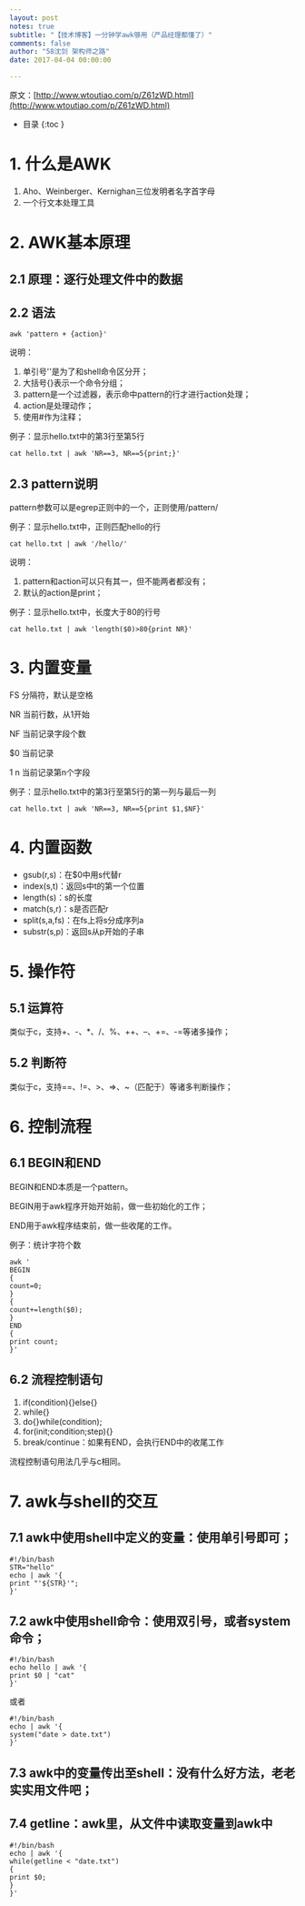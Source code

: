 ```yaml
---
layout: post
notes: true
subtitle: "【技术博客】一分钟学awk够用（产品经理都懂了）"
comments: false
author: "58沈剑 架构师之路"
date: 2017-04-04 00:00:00

---
```



原文：[http://www.wtoutiao.com/p/Z61zWD.html](http://www.wtoutiao.com/p/Z61zWD.html)

*   目录
{:toc }

# 1. 什么是AWK

1.	Aho、Weinberger、Kernighan三位发明者名字首字母
2.	一个行文本处理工具

# 2. AWK基本原理

## 2.1 原理：逐行处理文件中的数据

## 2.2 语法

	awk 'pattern + {action}'

说明：

1.	单引号''是为了和shell命令区分开；
2.	大括号{}表示一个命令分组；
3.	pattern是一个过滤器，表示命中pattern的行才进行action处理；
4.	action是处理动作；
5.	使用#作为注释；

例子：显示hello.txt中的第3行至第5行

	cat hello.txt | awk 'NR==3, NR==5{print;}'
	
## 2.3 pattern说明

pattern参数可以是egrep正则中的一个，正则使用/pattern/

例子：显示hello.txt中，正则匹配hello的行

	cat hello.txt | awk '/hello/'
	
说明：

1.	pattern和action可以只有其一，但不能两者都没有；
2.	默认的action是print；

例子：显示hello.txt中，长度大于80的行号

	cat hello.txt | awk 'length($0)>80{print NR}'

# 3. 内置变量

FS 分隔符，默认是空格

NR 当前行数，从1开始

NF 当前记录字段个数

$0 当前记录

$1~$n 当前记录第n个字段

例子：显示hello.txt中的第3行至第5行的第一列与最后一列

	cat hello.txt | awk 'NR==3, NR==5{print $1,$NF}'
	
# 4. 内置函数

*	gsub(r,s)：在$0中用s代替r
*	index(s,t)：返回s中t的第一个位置
*	length(s)：s的长度
*	match(s,r)：s是否匹配r
*	split(s,a,fs)：在fs上将s分成序列a
*	substr(s,p)：返回s从p开始的子串

# 5. 操作符

## 5.1 运算符

类似于c，支持+、-、*、/、%、++、–、+=、-=等诸多操作；

## 5.2 判断符

类似于c，支持==、!=、>、=>、~（匹配于）等诸多判断操作；

# 6. 控制流程

## 6.1 BEGIN和END

BEGIN和END本质是一个pattern。

BEGIN用于awk程序开始开始前，做一些初始化的工作；

END用于awk程序结束前，做一些收尾的工作。

例子：统计字符个数

	awk '
	BEGIN
	{
	count=0;
	}
	{
	count+=length($0);
	}
	END
	{
	print count;
	}'
	
## 6.2 流程控制语句

1.	if(condition){}else{}
2.	while{}
3.	do{}while(condition);
4.	for(init;condition;step){}
5.	break/continue：如果有END，会执行END中的收尾工作

流程控制语句用法几乎与c相同。

# 7. awk与shell的交互

## 7.1 awk中使用shell中定义的变量：使用单引号即可；

	#!/bin/bash
	STR="hello"
	echo | awk '{
	print "'${STR}'";
	}'
	
## 7.2 awk中使用shell命令：使用双引号，或者system命令；

	#!/bin/bash
	echo hello | awk '{
	print $0 | "cat"
	}'
	
或者

	#!/bin/bash
	echo | awk '{
	system("date > date.txt")
	}'
	
## 7.3 awk中的变量传出至shell：没有什么好方法，老老实实用文件吧；

## 7.4 getline：awk里，从文件中读取变量到awk中

	#!/bin/bash
	echo | awk '{
	while(getline < "date.txt")
	{
	print $0;
	}
	}'